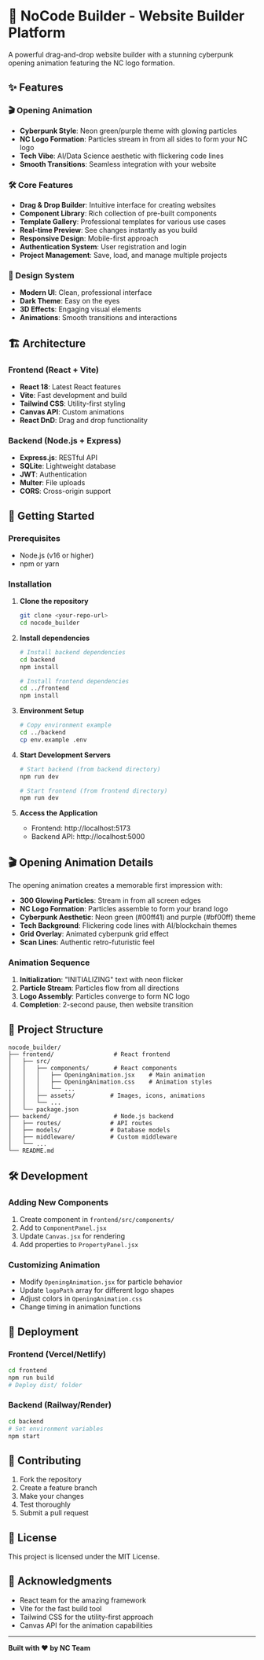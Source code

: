 # 🚀 NoCode Builder - Website Builder Platform

A powerful drag-and-drop website builder with a stunning cyberpunk opening animation featuring the NC logo formation.

## ✨ Features

### 🎬 Opening Animation
- **Cyberpunk Style**: Neon green/purple theme with glowing particles
- **NC Logo Formation**: Particles stream in from all sides to form your NC logo
- **Tech Vibe**: AI/Data Science aesthetic with flickering code lines
- **Smooth Transitions**: Seamless integration with your website

### 🛠️ Core Features
- **Drag & Drop Builder**: Intuitive interface for creating websites
- **Component Library**: Rich collection of pre-built components
- **Template Gallery**: Professional templates for various use cases
- **Real-time Preview**: See changes instantly as you build
- **Responsive Design**: Mobile-first approach
- **Authentication System**: User registration and login
- **Project Management**: Save, load, and manage multiple projects

### 🎨 Design System
- **Modern UI**: Clean, professional interface
- **Dark Theme**: Easy on the eyes
- **3D Effects**: Engaging visual elements
- **Animations**: Smooth transitions and interactions

## 🏗️ Architecture

### Frontend (React + Vite)
- **React 18**: Latest React features
- **Vite**: Fast development and build
- **Tailwind CSS**: Utility-first styling
- **Canvas API**: Custom animations
- **React DnD**: Drag and drop functionality

### Backend (Node.js + Express)
- **Express.js**: RESTful API
- **SQLite**: Lightweight database
- **JWT**: Authentication
- **Multer**: File uploads
- **CORS**: Cross-origin support

## 🚀 Getting Started

### Prerequisites
- Node.js (v16 or higher)
- npm or yarn

### Installation

1. **Clone the repository**
   ```bash
   git clone <your-repo-url>
   cd nocode_builder
   ```

2. **Install dependencies**
   ```bash
   # Install backend dependencies
   cd backend
   npm install
   
   # Install frontend dependencies
   cd ../frontend
   npm install
   ```

3. **Environment Setup**
   ```bash
   # Copy environment example
   cd ../backend
   cp env.example .env
   ```

4. **Start Development Servers**
   ```bash
   # Start backend (from backend directory)
   npm run dev
   
   # Start frontend (from frontend directory)
   npm run dev
   ```

5. **Access the Application**
   - Frontend: http://localhost:5173
   - Backend API: http://localhost:5000

## 🎬 Opening Animation Details

The opening animation creates a memorable first impression with:

- **300 Glowing Particles**: Stream in from all screen edges
- **NC Logo Formation**: Particles assemble to form your brand logo
- **Cyberpunk Aesthetic**: Neon green (#00ff41) and purple (#bf00ff) theme
- **Tech Background**: Flickering code lines with AI/blockchain themes
- **Grid Overlay**: Animated cyberpunk grid effect
- **Scan Lines**: Authentic retro-futuristic feel

### Animation Sequence
1. **Initialization**: "INITIALIZING" text with neon flicker
2. **Particle Stream**: Particles flow from all directions
3. **Logo Assembly**: Particles converge to form NC logo
4. **Completion**: 2-second pause, then website transition

## 📁 Project Structure

```
nocode_builder/
├── frontend/                 # React frontend
│   ├── src/
│   │   ├── components/       # React components
│   │   │   ├── OpeningAnimation.jsx    # Main animation
│   │   │   ├── OpeningAnimation.css    # Animation styles
│   │   │   └── ...
│   │   ├── assets/          # Images, icons, animations
│   │   └── ...
│   └── package.json
├── backend/                  # Node.js backend
│   ├── routes/              # API routes
│   ├── models/              # Database models
│   ├── middleware/          # Custom middleware
│   └── ...
└── README.md
```

## 🛠️ Development

### Adding New Components
1. Create component in `frontend/src/components/`
2. Add to `ComponentPanel.jsx`
3. Update `Canvas.jsx` for rendering
4. Add properties to `PropertyPanel.jsx`

### Customizing Animation
- Modify `OpeningAnimation.jsx` for particle behavior
- Update `logoPath` array for different logo shapes
- Adjust colors in `OpeningAnimation.css`
- Change timing in animation functions

## 🚀 Deployment

### Frontend (Vercel/Netlify)
```bash
cd frontend
npm run build
# Deploy dist/ folder
```

### Backend (Railway/Render)
```bash
cd backend
# Set environment variables
npm start
```

## 🤝 Contributing

1. Fork the repository
2. Create a feature branch
3. Make your changes
4. Test thoroughly
5. Submit a pull request

## 📄 License

This project is licensed under the MIT License.

## 🙏 Acknowledgments

- React team for the amazing framework
- Vite for the fast build tool
- Tailwind CSS for the utility-first approach
- Canvas API for the animation capabilities

---

**Built with ❤️ by NC Team** 